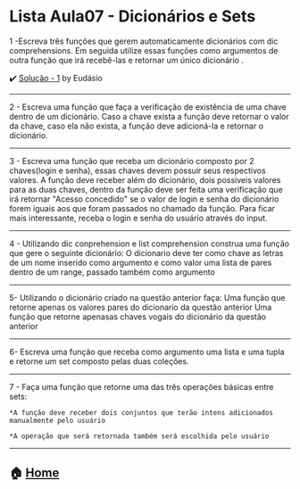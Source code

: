 # Lista Aula07 - Dicionários e Sets

1 -Escreva três funções que gerem automaticamente dicionários com dic comprehensions. Em seguida utilize essas funções como argumentos de outra função 
que irá recebê-las e retornar um único dicionário .

 :heavy_check_mark: [Solução - 1](https://github.com/Eudasio-Rodrigues/Linguagem-de-programacao/issues/1) by Eudásio


---

2 - Escreva uma função que faça a verificação de existência de uma chave dentro de um dicionário. Caso a chave exista a função deve retornar o valor
da chave, caso ela não exista, a função deve adicioná-la e retornar o dicionário.

---

3 - Escreva uma função que receba um dicionário composto por 2 chaves(login e senha), essas chaves devem possuir seus respectivos valores. 
A função deve receber além do dicionário, dois possiveis valores para as duas chaves, dentro da função deve ser feita uma verificação 
que irá retornar "Acesso concedido" se o valor de login e senha do dicionário forem iguais aos que foram passados no chamado da função.
Para ficar mais interessante, receba o login e senha do usuário através do input.

---

4 - Utilizando dic conprehension e list comprehension construa uma função que gere o seguinte dicionário:
  O dicionario deve ter como chave as letras de um nome inserido como argumento e como valor uma lista de pares dentro de um range, passado
  também como argumento


---

5- Utilizando o dicionário criado na questão anterior faça:
   Uma função que retorne apenas os valores pares do dicionario da questão anterior
   Uma função que retorne apenasas chaves vogais do dicionário da questão anterior
   
---

6- Escreva uma função que receba como argumento uma lista e uma tupla e retorne um set composto pelas duas coleções.

---

7 - Faça uma função que retorne uma das três operações básicas entre sets:

    *A função deve receber dois conjuntos que terão intens adicionados manualmente pelo usuário
    
    *A operação que será retornada também será escolhida pelo usuário

---

:house: [Home](https://github.com/Evaldo-comp/Python-Mombaca)
---

